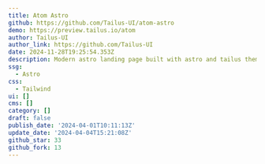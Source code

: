 ```yaml
---
title: Atom Astro
github: https://github.com/Tailus-UI/atom-astro
demo: https://preview.tailus.io/atom
author: Tailus-UI
author_link: https://github.com/Tailus-UI
date: 2024-11-28T19:25:54.353Z
description: Modern astro landing page built with astro and tailus themer
ssg:
  - Astro
css:
  - Tailwind
ui: []
cms: []
category: []
draft: false
publish_date: '2024-04-01T10:11:13Z'
update_date: '2024-04-04T15:21:08Z'
github_star: 33
github_fork: 13
---
```

